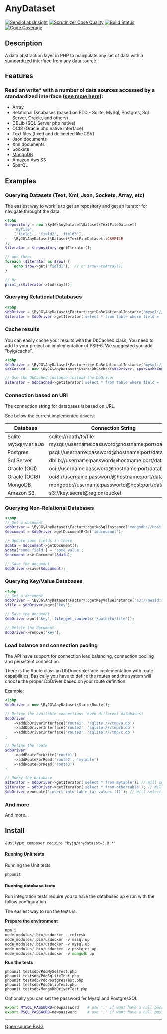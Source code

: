 # AnyDataset
[![SensioLabsInsight](https://insight.sensiolabs.com/projects/159bc0fe-42dd-4022-a3a2-67e871491d6c/mini.png)](https://insight.sensiolabs.com/projects/159bc0fe-42dd-4022-a3a2-67e871491d6c)
[![Scrutinizer Code Quality](https://scrutinizer-ci.com/g/byjg/anydataset/badges/quality-score.png?b=master)](https://scrutinizer-ci.com/g/byjg/anydataset/?branch=master)
[![Build Status](https://travis-ci.org/byjg/anydataset.svg?branch=master)](https://travis-ci.org/byjg/anydataset)
[![Code Coverage](https://scrutinizer-ci.com/g/byjg/anydataset/badges/coverage.png?b=master)](https://scrutinizer-ci.com/g/byjg/anydataset/?branch=master)

## Description

A data abstraction layer in PHP to manipulate any set of data with a standardized interface from any data source.

## Features

### Read an write* with a number of data sources accessed by a standardized interface ([see more here](docs/Connecting-to-Data-Sources.md)):

* Array
* Relational Databases (based on PDO - Sqlite, MySql, Postgres, Sql Server, Oracle, and others)
* DBLib (SQL Server php native)
* OCI8 (Oracle php native interface)
* Text files (fixed and delimeted like CSV)
* Json documents
* Xml documents
* Sockets
* [MongoDB](docs/Connecting-to-MongoDB.md)
* Amazon Aws S3
* SparQL

## Examples

### Querying Datasets (Text, Xml, Json, Sockets, Array, etc)

The easiest way to work is to get an repository and get an iterator for navigate throught the data.

```php
<?php
$repository = new \ByJG\AnyDataset\Dataset\TextFileDataset(
    'myfile',
    ['field1', 'field2', 'field3'],
    \ByJG\AnyDataset\Dataset\TextFileDataset::CSVFILE
);
$iterator = $repository->getIterator();

// and then:
foreach ($iterator as $row) {
    echo $row->get('field1');  // or $row->toArray();
}

// Or 
print_r($iterator->toArray());
```

### Querying Relational Databases

```php
<?php
$dbDriver = \ByJG\AnyDataset\Factory::getDbRelationalInstance('mysql://username:password@host/database');
$iterator = $dbDriver->getIterator('select * from table where field = :param', ['param' => 'value']);
```

### Cache results

You can easily cache your results with the DbCached class; You need to add to your project an
implementation of PSR-6. We suggested you add "byjg/cache".

```php
<?php
$dbDriver = \ByJG\AnyDataset\Factory::getDbRelationalInstance('mysql://username:password@host/database');
$dbCached = new \ByJG\AnyDataset\Store\DbCached($dbDriver, $psrCacheEngine, 30);

// Use the DbCached instance instead the DbDriver
$iterator = $dbCached->getIterator('select * from table where field = :param', ['param' => 'value']);
```

### Connection based on URI

The connection string for databases is based on URL. 

See below the current implemented drivers:

| Database      | Connection String                                     | Factory
| ------------- | ----------------------------------------------------- | -------------------------  |
| Sqlite        | sqlite:///path/to/file                                | getDbRelationalInstance()  |
| MySql/MariaDb | mysql://username:password@hostname:port/database      | getDbRelationalInstance()  |
| Postgres      | psql://username:password@hostname:port/database       | getDbRelationalInstance()  |
| Sql Server    | dblib://username:password@hostname:port/database      | getDbRelationalInstance()  |
| Oracle (OCI)  | oci://username:password@hostname:port/database        | getDbRelationalInstance()  |
| Oracle (OCI8) | oci8://username:password@hostname:port/database       | getDbRelationalInstance()  |
| MongoDB       | mongodb://username:passwortd@host:port/database       | getNoSqlInstance()         |
| Amazon S3     | s3://key:secret@region/bucket                         | getKeyValueInstance()      |


### Querying Non-Relational Databases

```php
<?php
// Get a document
$dbDriver = \ByJG\AnyDataset\Factory::getNoSqlInstance('mongodb://host');
$document = $dbDriver->getDocumentById('iddcouemnt');

// Update some fields in there
$data = $document->getDocument();
$data['some_field'] = 'some_value';
$document->setDocument($data);

// Save the document
$dbDriver->save($document);
```

### Querying Key/Value Databases

```php
<?php
// Get a document
$dbDriver = \ByJG\AnyDataset\Factory::getKeyValueInstance('s3://awsid:secret@region');
$file = $dbDriver->get('key');

// Save the document
$dbDriver->put('key', file_get_contents('/path/to/file'));

// Delete the document
$dbDriver->remove('key');
```



### Load balance and connection pooling 

The API have support for connection load balancing, connection pooling and persistent connection.

There is the Route class an DbDriverInterface implementation with route capabilities. Basically you have to define 
the routes and the system will choose the proper DbDriver based on your route definition.

Example:

```php
<?php
$dbDriver = new \ByJG\AnyDataset\Store\Route();

// Define the available connections (even different databases)
$dbDriver
    ->addDbDriverInterface('route1', 'sqlite:///tmp/a.db')
    ->addDbDriverInterface('route2', 'sqlite:///tmp/b.db')
    ->addDbDriverInterface('route3', 'sqlite:///tmp/c.db')
;

// Define the route
$dbDriver
    ->addRouteForWrite('route1')
    ->addRouteForRead('route2', 'mytable')
    ->addRouteForRead('route3')
;

// Query the database
$iterator = $dbDriver->getIterator('select * from mytable'); // Will select route2
$iterator = $dbDriver->getIterator('select * from othertable'); // Will select route3
$dbDriver->execute('insert into table (a) values (1)'); // Will select route1;
```  

### And more

And more...


## Install

Just type: `composer require "byjg/anydataset=3.0.*"`

#### Running Unit tests

Running the Unit tests

```php
phpunit
```

#### Running database tests

Run integration tests require you to have the databases up e run with the follow configuration

The easiest way to run the tests is:

**Prepare the environment**

```php
npm i
node_modules/.bin/usdocker --refresh
node_modules/.bin/usdocker -v mssql up
node_modules/.bin/usdocker -v mysql up
node_modules/.bin/usdocker -v postgres up
node_modules/.bin/usdocker -v mongodb up
```

**Run the tests**


```
phpunit testsdb/PdoMySqlTest.php 
phpunit testsdb/PdoSqliteTest.php 
phpunit testsdb/PdoPostgresTest.php 
phpunit testsdb/PdoDblibTest.php 
phpunit testsdb/MongoDbDriverTest.php 
```

Optionally you can set the password for Mysql and PostgresSQL

```bash
export MYSQL_PASSWORD=newpassword    # use '.' if want have a null password
export PSQL_PASSWORD=newpassword     # use '.' if want have a null password
```

----
[Open source ByJG](http://opensource.byjg.com)
